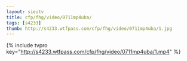 ```yaml
--- 
layout: sieutv
title: cfp/fhg/video/0711mp4uba/
tags: [s4233]
thumb: http://s4233.wtfpass.com/cfp/fhg/video/0711mp4uba/1.jpg
---
```

{% include tvpro key="http://s4233.wtfpass.com/cfp/fhg/video/0711mp4uba/1.mp4" %} 
